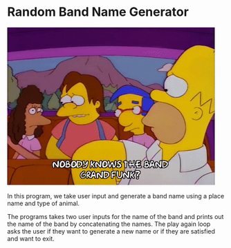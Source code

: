 # Random Band Name Generator

![Band kids](../../GIFs/giphy_band.gif)


In this program, we take user input and generate a band name using a place name and type of animal. 

The programs takes two user inputs for the name of the band and prints out the name of the band by concatenating the names. The play again loop asks the user if they want to generate a new name or if they are satisfied and want to exit.
